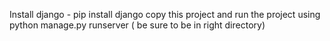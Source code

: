 Install django - pip install django
copy this project and run the project using python manage.py runserver ( be sure to be in right directory)
